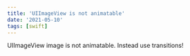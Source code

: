```yaml
---
title: 'UIImageView is not animatable'
date: '2021-05-10'
tags: [swift]
---
```


UIImageView image is not animatable.
Instead use transitions!
